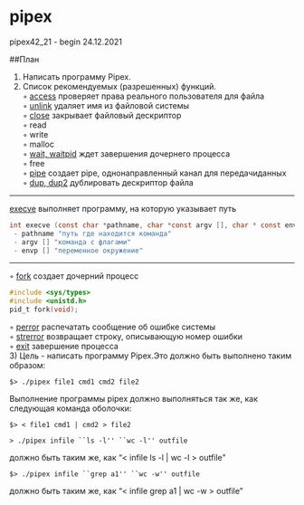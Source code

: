 # pipex
pipex42_21 - begin 24.12.2021

##План
1) Написать программу Pipex.
2) Список рекомендуемых (разрешенных) функций. <br>
      ◦ [access](https://linux.die.net/man/2/access) проверяет права реального пользователя для файла <br>
      ◦ [unlink](https://man7.org/linux/man-pages/man2/unlink.2.html) удаляет имя из файловой системы <br>
      ◦ [close](https://linux.die.net/man/2/close) закрывает файловый дескриптор <br>
      ◦ read <br>
      ◦ write <br>
      ◦ malloc <br>
      ◦ [wait, waitpid](https://man7.org/linux/man-pages/man2/wait.2.html) ждет завершения дочернего процесса <br>
      ◦ free <br>
      ◦ [pipe](https://man7.org/linux/man-pages/man2/pipe.2.html) создает pipe, однонаправленный канал для передачиданных <br>
      ◦ [dup, dup2](https://man7.org/linux/man-pages/man2/dup.2.html) дублировать дескриптор файла <br>
---
   [execve](https://man7.org/linux/man-pages/man2/execve.2.html) выполняет программу, на которую указывает путь <br>
``` c
int execve (const char *pathname, char *const argv [], char * const envp []);
 - pathname "путь где находится команда"
 - argv [] "команда с флагами"
 - envp [] "переменное окружение"
```
---
◦ [fork](https://man7.org/linux/man-pages/man2/fork.2.html) создает дочерний процесс <br>
``` c
#include <sys/types>
#include <unistd.h>
pid_t fork(void);
```

◦ [perror]() распечатать сообщение об ошибке системы <br>
◦ [strerror](https://man7.org/linux/man-pages/man3/strerror.3.html) возвращает строку, описывающую номер ошибки <br>
◦ [exit](https://man7.org/linux/man-pages/man3/exit.3.html) завершение процесса <br>
3) Цель - написать программу Pipex.Это должно быть выполнено таким образом:
``` shell
$> ./pipex file1 cmd1 cmd2 file2 
```
Выполнение программы pipex должно выполняться так же, как следующая команда оболочки:
``` shell
$> < file1 cmd1 | cmd2 > file2
```
```shell
> ./pipex infile ``ls -l'' ``wc -l'' outfile
```
должно быть таким же, как “< infile ls -l | wc -l > outfile”
``` shell
$> ./pipex infile ``grep a1'' ``wc -w'' outfile
```
должно быть таким же, как “< infile grep a1 | wc -w > outfile”


